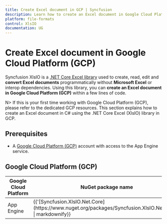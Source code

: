 ```yaml
--- 
title: Create Excel document in GCP | Syncfusion 
description: Learn how to create an Excel document in Google Cloud Platform (GCP) using Syncfusion .NET Core Excel (XlsIO) library in C#. 
platform: file-formats 
control: XlsIO 
documentation: UG 
--- 
```


# Create Excel document in Google Cloud Platform (GCP)

Syncfusion XlsIO is a [.NET Core Excel library](https://www.syncfusion.com/document-processing/excel-framework/net-core/excel-library) used to create, read, edit and **convert Excel documents** programmatically without **Microsoft Excel** or interop dependencies. Using this library, you can **create an Excel document in Google Cloud Platform (GCP)** within a few lines of code.


N> If this is your first time working with Google Cloud Platform (GCP), please refer to the dedicated GCP resources. This section explains how to create an Excel document in C# using the .NET Core Excel (XlsIO) library in GCP. 

## Prerequisites 

* A [Google Cloud Platform (GCP)](https://console.cloud.google.com/getting-started) account with access to the App Engine service.

## Google Cloud Platform (GCP)

<table>
<thead>
<tr>
<th>
Google Cloud Platform<br/></th><th>
NuGet package name<br/></th></tr></thead>
<tr>
<td>
App Engine
<br/></td><td>
{{'[Syncfusion.XlsIO.Net.Core](https://www.nuget.org/packages/Syncfusion.XlsIO.Net.Core)' | markdownify}}<br/>
</td></tr>
</table>